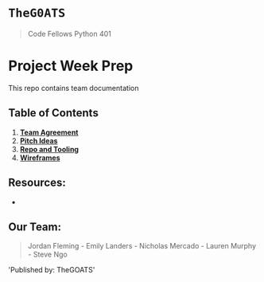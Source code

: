 # `TheG0ATS`
> Code Fellows Python 401

# Project Week Prep
This repo contains team  documentation

## Table of Contents

1. [**Team Agreement**](docs/team-agreement.md)
2. [**Pitch Ideas**](docs/pitch-ideas.md)
3. [**Repo and Tooling**](docs/repo-and-tooling.md)
4. [**Wireframes**](docs/wireframes.md)

## Resources:
* []()

## Our Team:
> Jordan Fleming - Emily Landers - Nicholas Mercado - Lauren Murphy - Steve Ngo

'Published by: TheGOATS'